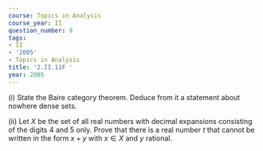 ```yaml
---
course: Topics in Analysis
course_year: II
question_number: 9
tags:
- II
- '2005'
- Topics in Analysis
title: '2.II.11F '
year: 2005
---
```



(i) State the Baire category theorem. Deduce from it a statement about nowhere dense sets.

(ii) Let $X$ be the set of all real numbers with decimal expansions consisting of the digits 4 and 5 only. Prove that there is a real number $t$ that cannot be written in the form $x+y$ with $x \in X$ and $y$ rational.